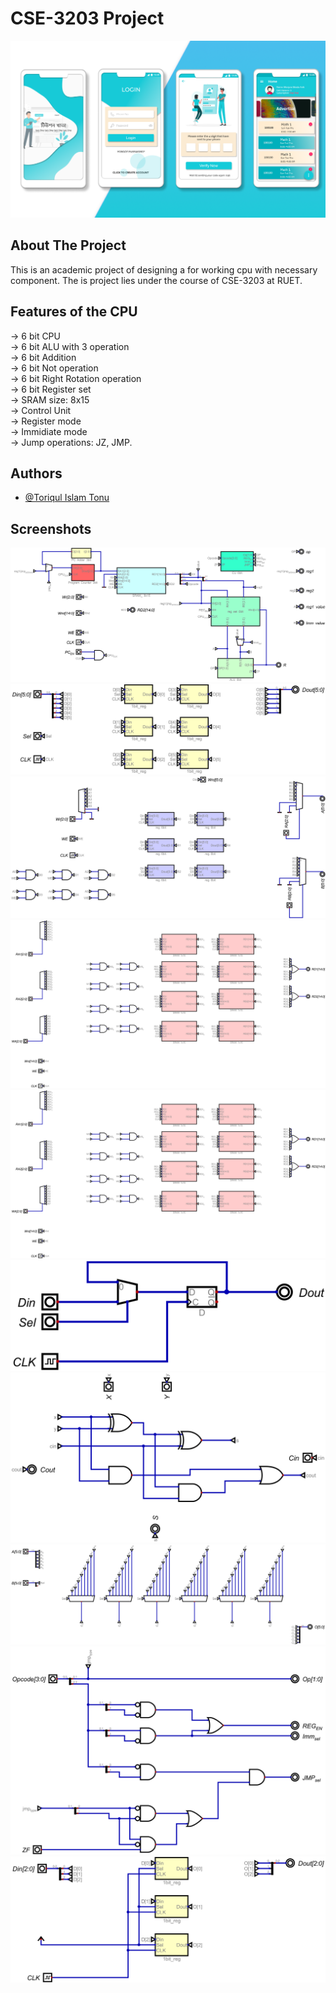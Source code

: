 
# CSE-3203 Project

[<img src="https://github.com/toriqultonu/Tution_Khata/blob/main/%E0%A6%9F%E0%A6%BF%E0%A6%89%E0%A6%B6%E0%A6%A8%20%E0%A6%96%E0%A6%BE%E0%A6%A4%E0%A6%BE/tution_khata_cover.png">](https://github.com/jstumpp/awesome-android)

<!-- <p align="center">
  <a href="https://github.com/sindresorhus/awesome"><img alt="awesome" src="https://cdn.rawgit.com/sindresorhus/awesome/d7305f38d29fed78fa85652e3a63e154dd8e8829/media/badge.svg" /></a>
  <a href="https://travis-ci.org/JStumpp/awesome-android"><img alt="Build Status" src="https://api.travis-ci.org/JStumpp/awesome-android.svg?branch=master" /></a>
  <img alt="PRs Welcome" src="https://img.shields.io/badge/PRs-welcome-brightgreen.svg" />
</p> -->


## About The Project

This is an academic project of designing a for working cpu with necessary component. The is project lies under the course of CSE-3203 at RUET.



## Features of the CPU

-> 6 bit CPU    
-> 6 bit ALU with 3 operation    
-> 6 bit Addition  
-> 6 bit Not operation   
-> 6 bit Right Rotation operation  
-> 6 bit Register set  
-> SRAM size: 8x15  
-> Control Unit   
-> Register mode   
-> Immidiate mode  
-> Jump operations: JZ, JMP.

## Authors

- [@Toriqul Islam Tonu](https://www.github.com/toriqultonu)


## Screenshots

![App Screenshot](https://raw.githubusercontent.com/toriqultonu/Computer-Architecture-CSE-3203/main/ScreenShots/CPU%206bit.png)
![App Screenshot](https://raw.githubusercontent.com/toriqultonu/Computer-Architecture-CSE-3203/main/ScreenShots/reg%206bit.png)
![App Screenshot](https://raw.githubusercontent.com/toriqultonu/Computer-Architecture-CSE-3203/main/ScreenShots/reg%20set%206bit.png)
![App Screenshot](https://raw.githubusercontent.com/toriqultonu/Computer-Architecture-CSE-3203/main/ScreenShots/SRAM_%20%208x15%20.png)
![App Screenshot](https://raw.githubusercontent.com/toriqultonu/Computer-Architecture-CSE-3203/main/ScreenShots/SRAM_%20%208x15%20.png)
![App Screenshot](https://raw.githubusercontent.com/toriqultonu/Computer-Architecture-CSE-3203/main/ScreenShots/1bit_reg.png)
![App Screenshot](https://raw.githubusercontent.com/toriqultonu/Computer-Architecture-CSE-3203/main/ScreenShots/FA%201bit.png)
![App Screenshot](https://raw.githubusercontent.com/toriqultonu/Computer-Architecture-CSE-3203/main/ScreenShots/ROR%206bit.png)
![App Screenshot](https://raw.githubusercontent.com/toriqultonu/Computer-Architecture-CSE-3203/main/ScreenShots/CU%206bit.png)
![App Screenshot](https://raw.githubusercontent.com/toriqultonu/Computer-Architecture-CSE-3203/main/ScreenShots/Program%20Counter%203bit.png)

